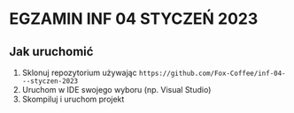 # EGZAMIN INF 04 STYCZEŃ 2023

## Jak uruchomić
1. Sklonuj repozytorium używając `https://github.com/Fox-Coffee/inf-04---styczen-2023`
2. Uruchom w IDE swojego wyboru (np. Visual Studio)
3. Skompiluj i uruchom projekt
